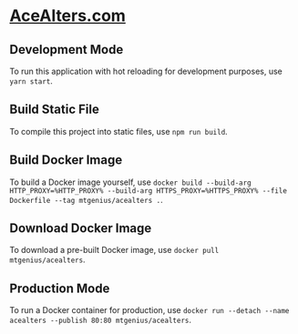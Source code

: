 # [AceAlters.com](https://acealters.com/)

## Development Mode
To run this application with hot reloading for development purposes, use `yarn start`.

## Build Static File
To compile this project into static files, use `npm run build`.

## Build Docker Image
To build a Docker image yourself, use `docker build --build-arg HTTP_PROXY=%HTTP_PROXY% --build-arg HTTPS_PROXY=%HTTPS_PROXY% --file Dockerfile --tag mtgenius/acealters .`.

## Download Docker Image
To download a pre-built Docker image, use `docker pull mtgenius/acealters`.

## Production Mode
To run a Docker container for production, use `docker run --detach --name acealters --publish 80:80 mtgenius/acealters`.
